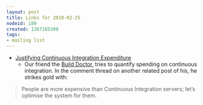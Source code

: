 ```yaml
---
layout: post
title: Links for 2010-02-25
nodeid: 189
created: 1267185300
tags:
- mailing list
---
```

* [Justifying Continuous Integration Expenditure](http://www.build-doctor.com/2010/02/25/justifying-continuous-integration-expenditure/)
   * Our friend the <a id="aptureLink_j0hagVgqXF" href="http://twitter.com/builddoctor">Build Doctor</a>, tries to quantify spending on continuous integration. In the comment thread on another related post of his, he strikes gold with:

> People are more expensive than Continuous Integration servers; let’s optimise the system for them.

